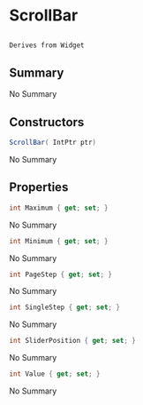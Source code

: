 # ScrollBar

## 
```c#
Derives from Widget
```

## Summary

No Summary
## Constructors

```c#
ScrollBar( IntPtr ptr) 
```
No Summary
## Properties

```c#
int Maximum { get; set; } 
```
No Summary
```c#
int Minimum { get; set; } 
```
No Summary
```c#
int PageStep { get; set; } 
```
No Summary
```c#
int SingleStep { get; set; } 
```
No Summary
```c#
int SliderPosition { get; set; } 
```
No Summary
```c#
int Value { get; set; } 
```
No Summary
